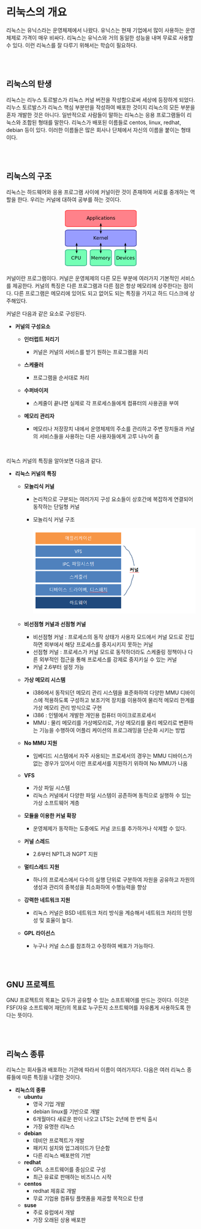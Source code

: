 # 리눅스의 개요

리눅스는 유닉스라는 운영체제에서 나왔다. 유닉스는 현재 기업에서 많이 사용하는 운영체제로 가격이 매우 비싸다. 리눅스는 유닉스와 거의 동일한 성능을 내며 무료로 사용할 수 있다. 이런 리눅스를 잘 다루기 위해서는 학습이 필요하다.

<br>
<br>


## 리눅스의 탄생

 리눅스는 리누스 토르발스가 리눅스 커널 버전을 작성함으로써 세상에 등장하게 되었다. 리누스 토르발스가 리눅스 핵심 부분만을 작성하여 배포한 것이지 리눅스의 모든 부분을 혼자 개발한 것은 아니다. 일반적으로 사람들이 말하는 리눅스는 응용 프로그램들이 리눅스와 조합된 형태를 말한다. 리눅스가 배포된 이름들로 centos, linux, redhat, debian 등이 있다. 이러한 이름들은 많은 회사나 단체에서 자신의 이름을 붙이는 형태이다.  

<br>
<br>


## 리눅스의 구조

리눅스는 하드웨어와 응용 프로그램 사이에 커널이란 것이 존재하여 서로를 중개하는 역할을 한다. 우리는 커널에 대하여 공부를 하는 것이다.
<br>


<p align="center"><img src="https://github.com/hansanguk0222/linux_basic/blob/master/%EA%B9%83%EC%9E%90%EB%A3%8C/2%EB%8B%A8%EC%9B%90/%EB%A6%AC%EB%88%85%EC%8A%A4%EC%BB%A4%EB%84%90%EA%B5%AC%EC%A1%B0.png?raw=true"></p>


커널이란 프로그램이다. 커널은 운영체제의 다른 모든 부분에 여러가지 기본적인 서비스를 제공한다.  커널의 특징은 다른 프로그램과 다른 점은 항상 메모리에 상주한다는 점이다. 다른 프로그램은 메모리에 있어도 되고 없어도 되는 특징을 가지고 하드 디스크에 상주해있다. 
<br>


커널은 다음과 같은 요소로 구성된다.

* **커널의 구성요소**

  * **인터럽트 처리기** 
  
    * 커널은 커널의 서비스를 받기 원하는 프로그램을 처리
    
  * **스케줄러** 
  
    * 프로그램을 순서대로 처리
    
  * **수퍼바이저**
  
    * 스케줄이 끝나면 실제로 각 프로세스들에게 컴퓨터의 사용권을 부여
    
  * **메모리 관리자** 
  
    *  메모리나 저장장치 내에서 운영체제의 주소를 관리하고 주변 장치들과 커널의 서비스들을 사용하는 다른 사용자들에게 고루 나누어 줌
<br>


리눅스 커널의 특징을 알아보면 다음과 같다.

* **리눅스 커널의 특징**

  * **모놀리식 커널**

    *  논리적으로 구분되는 여러가지 구성 요소들이 상호간에 복잡하게 연결되어 동작하는 단일형 커널

    * 모놀리식 커널 구조

      ![모놀리식 커널](https://github.com/hansanguk0222/linux_basic/blob/master/%EA%B9%83%EC%9E%90%EB%A3%8C/2%EB%8B%A8%EC%9B%90/%EB%AA%A8%EB%86%80%EB%A6%AC%EC%8B%9D%EC%BB%A4%EB%84%90.PNG?raw=true) 

  * **비선점형 커널과 선점형 커널**
    * 비선점형 커널 : 프로세스의 동작 상태가 사용자 모드에서 커널 모드로 진입하면 외부에서 해당 프로세스를 중지시키지 못하는 커널
    * 선점형 커널 : 프로세스가 커널 모드로 동작하더라도 스케줄링 정책이나 다른 외부적인 접근을 통해 프로세스를 강제로 중지키실 수 있는 커널
    * 커널 2.6부터 설정 가능
  * **가상 메모리 시스템** 
    * i386에서 동작되던 메모리 관리 시스템을 표준화하여 다양한 MMU 디바이스에 적용하도록 구성하고 보조기억 장치를 이용하여 물리적 메모리 한계를 가상 메모리 관리 방식으로 구현
    * i386 : 인텔에서 개발한 개인용 컴퓨터 마이크로프로세서
    * MMU : 물리 메모리를 가상메모리로, 가상 메모리를 물리 메모리로 변환하는 기능을 수행하여 어플리 케이션의 프로그래밍을 단순화 시키는 방법
  * **No MMU 지원**
    
    * 임베디드 시스템에서 자주 사용되는 프로세서의 경우는 MMU 디바이스가 없는 경우가 있어서 이런 프로세서를 지원하기 위하여 No MMU가 나옴
  * **VFS**
    * 가상 파일 시스템
    * 리눅스 커널에서 다양한 파일 시스템이 공존하며 동적으로 실행하 수 있는 가상 소프트웨어 계층
  * **모듈을 이용한 커널 확장**
    
    * 운영체제가 동작하는 도중에도 커널 코드를 추가하거나 삭제할 수 있다.
    
  * **커널 스레드**
    
     * 2.6부터 NPTL과 NGPT 지원 
    
  * **멀티스레드 지원**
  
    * 하나의 프로세스에서 다수의 실행 단위로 구분하여 자원을 공유하고 자원의 생성과 관리의 중복성을 최소화하여 수행능력을 향상 
  * **강력한 네트워크 지원**
  
    * 리눅스 커널은 BSD 네트워크 처리 방식을 계승해서 네트워크 처리의 안정성 및 효율이 높다.
  * **GPL 라이선스**
  
    * 누구나 커널 소스를 참조하고 수정하여 배포가 가능하다.

<br>
<br>


## GNU 프로젝트

GNU 프로젝트의 목표는 모두가 공유할 수 있는 소프트웨어를 만드는 것이다. 이것은 FSF(자유 소프트웨어 재단)의 목표로 누구든지 소프트웨어를 자유롭게 사용하도록 한다는 뜻이다.

<br>
<br>


## 리눅스 종류

리눅스는 회사들과 배포하는 기관에 따라서 이름이 여러가지다. 다음은 여러 리눅스 종류들에 따른 특징을 나열한 것이다.

* **리눅스의 종류**
  * **ubuntu**
    * 영국 기업 개발
    * debian linux를 기반으로 개발
    * 6개월마다 새로운 판이 나오고 LTS는 2년에 한 번씩 출시
    * 가장 유명한 리눅스
  * **debian**
    * 데비안 프로젝트가 개발
    * 패키지 설치와 업그레이드가 단순함
    * 다른 리눅스 배포판의 기반
  * **redhat**
    * GPL 소프트웨어를 중심으로 구성
    * 최근 유료로 판매하는 비즈니스 시작
  * **centos**
    * redhat 제휴로 개발
    * 무료 기업용 컴퓨팅 플랫폼을 제공할 목적으로 탄생
  * **suse**
    * 주로 유럽에서 개발
    * 가장 오래된 상용 배포판
